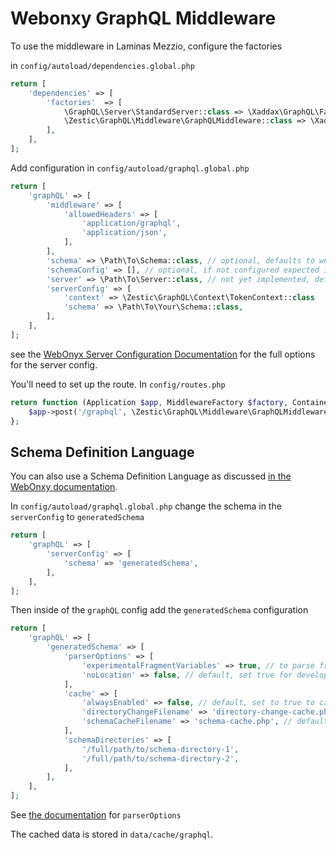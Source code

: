 Webonxy GraphQL Middleware
==========================

To use the middleware in Laminas Mezzio, configure the factories

in `config/autoload/dependencies.global.php`

```php
return [
    'dependencies' => [
        'factories'  => [
            \GraphQL\Server\StandardServer::class => \Xaddax\GraphQL\Factory\StandardServerFactory::class,
            \Zestic\GraphQL\Middleware\GraphQLMiddleware::class => \Xaddax\GraphQL\Factory\GraphQLMiddlewareFactory::class,
        ],
    ],
];
```

Add configuration in `config/autoload/graphql.global.php`

```php
return [
    'graphQL' => [
        'middleware' => [
            'allowedHeaders' => [
                'application/graphql',
                'application/json',
            ],
        ],
        'schema' => \Path\To\Schema::class, // optional, defaults to webonxy Schema
        'schemaConfig' => [], // optional, if not configured expected in Schema class constructor
        'server' => \Path\To\Server::class, // not yet implemented, defaults to webonxy StandardServer
        'serverConfig' => [
            'context' => \Zestic\GraphQL\Context\TokenContext::class
            'schema' => \Path\To\Your\Schema::class, 
        ],
    ],
];
```

see the [WebOnyx Server Configuration Documentation](https://webonyx.github.io/graphql-php/executing-queries/#server-configuration-options) for the full options for 
the server config.

You'll need to set up the route. In `config/routes.php`
```php
return function (Application $app, MiddlewareFactory $factory, ContainerInterface $container) : void {
    $app->post('/graphql', \Zestic\GraphQL\Middleware\GraphQLMiddleware::class, 'graphql');
};
```

Schema Definition Language
--------------------------
You can also use a Schema Definition Language as discussed 
[in the WebOnxy documentation](https://webonyx.github.io/graphql-php/schema-definition-language/).

In `config/autoload/graphql.global.php` change the schema in the `serverConfig` to `generatedSchema`
```php
return [
    'graphQL' => [
        'serverConfig' => [
            'schema' => 'generatedSchema',
        ],
    ],
];
```
Then inside of the `graphQL` config add the `generatedSchema` configuration
```php
return [
    'graphQL' => [
        'generatedSchema' => [
            'parserOptions' => [
                'experimentalFragmentVariables' => true, // to parse fragments
                'noLocation' => false, // default, set true for development
            ],
            'cache' => [
                'alwaysEnabled' => false, // default, set to true to cache when the system cache is not enabled
                'directoryChangeFilename' => 'directory-change-cache.php', // default
                'schemaCacheFilename' => 'schema-cache.php', // default 
            ],
            'schemaDirectories' => [
                '/full/path/to/schema-directory-1',
                '/full/path/to/schema-directory-2',
            ],
        ],
    ],
];
```
See [the documentation](https://webonyx.github.io/graphql-php/class-reference/#graphqllanguageparser) for
`parserOptions`

The cached data is stored in `data/cache/graphql`.

